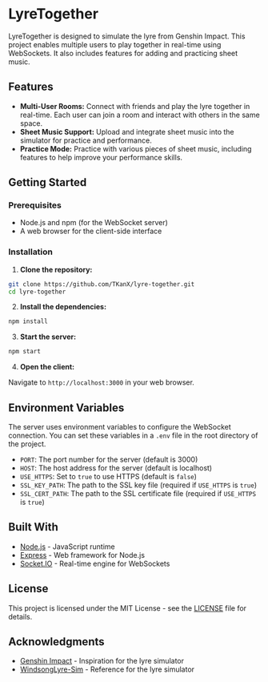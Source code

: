 # LyreTogether

LyreTogether is designed to simulate the lyre from Genshin Impact. This project enables multiple users to play together in real-time using WebSockets. It also includes features for adding and practicing sheet music.

## Features

- **Multi-User Rooms:** Connect with friends and play the lyre together in real-time. Each user can join a room and interact with others in the same space.
- **Sheet Music Support:** Upload and integrate sheet music into the simulator for practice and performance.
- **Practice Mode:** Practice with various pieces of sheet music, including features to help improve your performance skills.

## Getting Started

### Prerequisites

- Node.js and npm (for the WebSocket server)
- A web browser for the client-side interface

### Installation

1. **Clone the repository:**

```bash
git clone https://github.com/TKanX/lyre-together.git
cd lyre-together
```

2. **Install the dependencies:**

```bash
npm install
```

3. **Start the server:**

```bash
npm start
```

4. **Open the client:**

Navigate to `http://localhost:3000` in your web browser.

## Environment Variables

The server uses environment variables to configure the WebSocket connection. You can set these variables in a `.env` file in the root directory of the project.

- `PORT`: The port number for the server (default is 3000)
- `HOST`: The host address for the server (default is localhost)
- `USE_HTTPS`: Set to `true` to use HTTPS (default is `false`)
- `SSL_KEY_PATH`: The path to the SSL key file (required if `USE_HTTPS` is `true`)
- `SSL_CERT_PATH`: The path to the SSL certificate file (required if `USE_HTTPS` is `true`)

## Built With

- [Node.js](https://nodejs.org/) - JavaScript runtime
- [Express](https://expressjs.com/) - Web framework for Node.js
- [Socket.IO](https://socket.io/) - Real-time engine for WebSockets

## License

This project is licensed under the MIT License - see the [LICENSE](LICENSE) file for details.

## Acknowledgments

- [Genshin Impact](https://genshin.mihoyo.com/) - Inspiration for the lyre simulator
- [WindsongLyre-Sim](https://github.com/haveyouwantto/WindsongLyre-Sim/) - Reference for the lyre simulator
